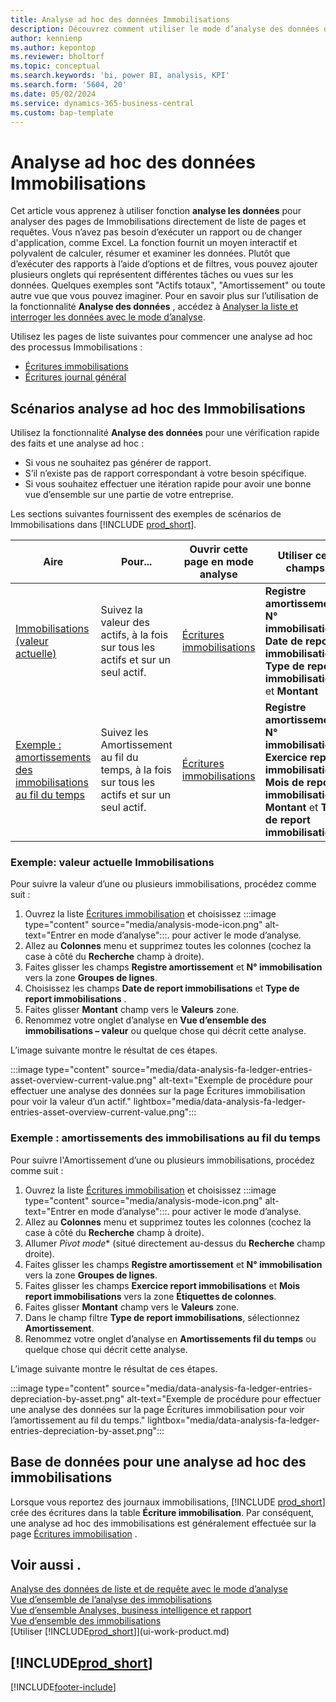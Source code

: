 ```yaml
---
title: Analyse ad hoc des données Immobilisations
description: Découvrez comment utiliser le mode d’analyse des données dans les données immobilisation.
author: kennienp
ms.author: kepontop
ms.reviewer: bholtorf
ms.topic: conceptual
ms.search.keywords: 'bi, power BI, analysis, KPI'
ms.search.form: '5604, 20'
ms.date: 05/02/2024
ms.service: dynamics-365-business-central
ms.custom: bap-template
---
```


# Analyse ad hoc des données Immobilisations

Cet article vous apprenez à utiliser fonction **analyse les données** pour analyser des pages de Immobilisations directement de liste de pages et requêtes. Vous n’avez pas besoin d’exécuter un rapport ou de changer d'application, comme Excel. La fonction fournit un moyen interactif et polyvalent de calculer, résumer et examiner les données. Plutôt que d’exécuter des rapports à l’aide d’options et de filtres, vous pouvez ajouter plusieurs onglets qui représentent différentes tâches ou vues sur les données. Quelques exemples sont "Actifs totaux", "Amortissement" ou toute autre vue que vous pouvez imaginer. Pour en savoir plus sur l’utilisation de la fonctionnalité **Analyse des données** , accédez à [Analyser la liste et interroger les données avec le mode d’analyse](analysis-mode.md).

Utilisez les pages de liste suivantes pour commencer une analyse ad hoc des processus Immobilisations :

- [Écritures immobilisations](https://businesscentral.dynamics.com/?page=5604)
- [Écritures journal général](https://businesscentral.dynamics.com/?page=20)

## Scénarios analyse ad hoc des Immobilisations

Utilisez la fonctionnalité **Analyse des données** pour une vérification rapide des faits et une analyse ad hoc :

- Si vous ne souhaitez pas générer de rapport.
- S’il n’existe pas de rapport correspondant à votre besoin spécifique.
- Si vous souhaitez effectuer une itération rapide pour avoir une bonne vue d’ensemble sur une partie de votre entreprise.

Les sections suivantes fournissent des exemples de scénarios de Immobilisations dans [!INCLUDE [prod_short](includes/prod_short.md)].

| Aire | Pour... | Ouvrir cette page en mode analyse | Utiliser ces champs |
| ---- | ----- | ------------------------------- |------------------- |
| [Immobilisations (valeur actuelle)](#example-fixed-assets-current-value) | Suivez la valeur des actifs, à la fois sur tous les actifs et sur un seul actif. | [Écritures immobilisations](https://businesscentral.dynamics.com/?page=5604) | **Registre amortissement**, **N° immobilisation**, **Date de report immobilisations**, **Type de report immobilisations** et **Montant** |
|[Exemple : amortissements des immobilisations au fil du temps](#example-fixed-asset-depreciations-over-time) | Suivez les Amortissement au fil du temps, à la fois sur tous les actifs et sur un seul actif. | [Écritures immobilisations](https://businesscentral.dynamics.com/?page=5604) | **Registre amortissement**, **N° immobilisation**, **Exercice report immobilisations**, **Mois de report immobilisations**, **Montant** et **Type de report immobilisations** |

### Exemple: valeur actuelle Immobilisations

Pour suivre la valeur d’une ou plusieurs immobilisations, procédez comme suit :

1. Ouvrez la liste [Écritures immobilisation](https://businesscentral.dynamics.com/?page=5604) et choisissez :::image type="content" source="media/analysis-mode-icon.png" alt-text="Entrer en mode d’analyse":::. pour activer le mode d’analyse.
1. Allez au **Colonnes** menu et supprimez toutes les colonnes (cochez la case à côté du **Recherche** champ à droite).
1. Faites glisser les champs **Registre amortissement** et **N° immobilisation** vers la zone **Groupes de lignes**.
1. Choisissez les champs **Date de report immobilisations** et **Type de report immobilisations** .
1. Faites glisser **Montant** champ vers le **Valeurs** zone.
1. Renommez votre onglet d’analyse en **Vue d’ensemble des immobilisations – valeur** ou quelque chose qui décrit cette analyse.

L’image suivante montre le résultat de ces étapes.

:::image type="content" source="media/data-analysis-fa-ledger-entries-asset-overview-current-value.png" alt-text="Exemple de procédure pour effectuer une analyse des données sur la page Écritures immobilisation pour voir la valeur d’un actif." lightbox="media/data-analysis-fa-ledger-entries-asset-overview-current-value.png":::

### Exemple : amortissements des immobilisations au fil du temps

Pour suivre l'Amortissement d’une ou plusieurs immobilisations, procédez comme suit :

1. Ouvrez la liste [Écritures immobilisation](https://businesscentral.dynamics.com/?page=5604) et choisissez :::image type="content" source="media/analysis-mode-icon.png" alt-text="Entrer en mode d’analyse":::. pour activer le mode d’analyse.
1. Allez au **Colonnes** menu et supprimez toutes les colonnes (cochez la case à côté du **Recherche** champ à droite).
1. Allumer **Pivot* mode** (situé directement au-dessus du **Recherche** champ droite).
1. Faites glisser les champs **Registre amortissement** et **N° immobilisation** vers la zone **Groupes de lignes**.
1. Faites glisser les champs **Exercice report immobilisations** et **Mois report immobilisations** vers la zone **Étiquettes de colonnes**.
1. Faites glisser **Montant** champ vers le **Valeurs** zone.
1. Dans le champ filtre **Type de report immobilisations**, sélectionnez **Amortissement**.
1. Renommez votre onglet d’analyse en **Amortissements fil du temps** ou quelque chose qui décrit cette analyse.

L’image suivante montre le résultat de ces étapes.

:::image type="content" source="media/data-analysis-fa-ledger-entries-depreciation-by-asset.png" alt-text="Exemple de procédure pour effectuer une analyse des données sur la page Écritures immobilisation pour voir l’amortissement au fil du temps." lightbox="media/data-analysis-fa-ledger-entries-depreciation-by-asset.png":::

## Base de données pour une analyse ad hoc des immobilisations

Lorsque vous reportez des journaux immobilisations, [!INCLUDE [prod_short](includes/prod_short.md)] crée des écritures dans la table **Écriture immobilisation**. Par conséquent, une analyse ad hoc des immobilisations est généralement effectuée sur la page [Écritures immobilisation](https://businesscentral.dynamics.com/?page=5604) .

## Voir aussi .

[Analyse des données de liste et de requête avec le mode d’analyse](analysis-mode.md)  
[Vue d’ensemble de l’analyse des immobilisations](fa-analytics-overview.md)  
[Vue d’ensemble Analyses, business intelligence et rapport](reports-bi-reporting.md)  
[Vue d’ensemble des immobilisations](fa-manage.md)  
[Utiliser [!INCLUDE[prod_short](includes/prod_short.md)]](ui-work-product.md)  

## [!INCLUDE[prod_short](includes/free_trial_md.md)]  

[!INCLUDE[footer-include](includes/footer-banner.md)]